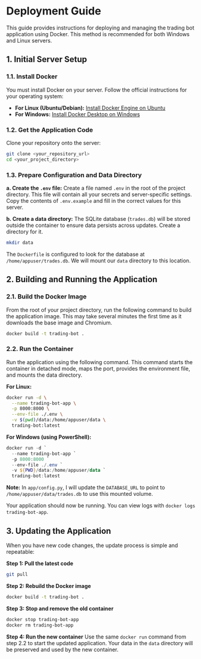 # Deployment Guide

This guide provides instructions for deploying and managing the trading bot application using Docker. This method is recommended for both Windows and Linux servers.

## 1. Initial Server Setup

### 1.1. Install Docker
You must install Docker on your server. Follow the official instructions for your operating system:
- **For Linux (Ubuntu/Debian):** [Install Docker Engine on Ubuntu](https://docs.docker.com/engine/install/ubuntu/)
- **For Windows:** [Install Docker Desktop on Windows](https://docs.docker.com/desktop/install/windows-install/)

### 1.2. Get the Application Code
Clone your repository onto the server:
```bash
git clone <your_repository_url>
cd <your_project_directory>
```

### 1.3. Prepare Configuration and Data Directory
**a. Create the `.env` file:**
Create a file named `.env` in the root of the project directory. This file will contain all your secrets and server-specific settings. Copy the contents of `.env.example` and fill in the correct values for this server.

**b. Create a data directory:**
The SQLite database (`trades.db`) will be stored outside the container to ensure data persists across updates. Create a directory for it.
```bash
mkdir data
```
The `Dockerfile` is configured to look for the database at `/home/appuser/trades.db`. We will mount our `data` directory to this location.

## 2. Building and Running the Application

### 2.1. Build the Docker Image
From the root of your project directory, run the following command to build the application image. This may take several minutes the first time as it downloads the base image and Chromium.
```bash
docker build -t trading-bot .
```

### 2.2. Run the Container
Run the application using the following command. This command starts the container in detached mode, maps the port, provides the environment file, and mounts the data directory.

**For Linux:**
```bash
docker run -d \
  --name trading-bot-app \
  -p 8000:8000 \
  --env-file ./.env \
  -v $(pwd)/data:/home/appuser/data \
  trading-bot:latest
```

**For Windows (using PowerShell):**
```powershell
docker run -d `
  --name trading-bot-app `
  -p 8000:8000 `
  --env-file ./.env `
  -v ${PWD}/data:/home/appuser/data `
  trading-bot:latest
```
**Note:** In `app/config.py`, I will update the `DATABASE_URL` to point to `/home/appuser/data/trades.db` to use this mounted volume.

Your application should now be running. You can view logs with `docker logs trading-bot-app`.

## 3. Updating the Application

When you have new code changes, the update process is simple and repeatable:

**Step 1: Pull the latest code**
```bash
git pull
```

**Step 2: Rebuild the Docker image**
```bash
docker build -t trading-bot .
```

**Step 3: Stop and remove the old container**
```bash
docker stop trading-bot-app
docker rm trading-bot-app
```

**Step 4: Run the new container**
Use the same `docker run` command from step 2.2 to start the updated application. Your data in the `data` directory will be preserved and used by the new container.